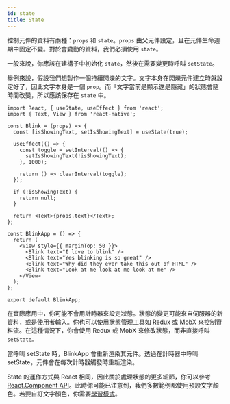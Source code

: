 ```yaml
---
id: state
title: State
---
```


控制元件的資料有兩種：`props` 和 `state`。`props` 由父元件設定，且在元件生命週期中固定不變。對於會變動的資料，我們必須使用 `state`。

一般來說，你應該在建構子中初始化 `state`，然後在需要變更時呼叫 `setState`。

舉例來說，假設我們想製作一個持續閃爍的文字。文字本身在閃爍元件建立時就設定好了，因此文字本身是一個 `prop`。而「文字當前是顯示還是隱藏」的狀態會隨時間改變，所以應該保存在 `state` 中。

```SnackPlayer name=State
import React, { useState, useEffect } from 'react';
import { Text, View } from 'react-native';

const Blink = (props) => {
  const [isShowingText, setIsShowingText] = useState(true);

  useEffect(() => {
    const toggle = setInterval(() => {
      setIsShowingText(!isShowingText);
    }, 1000);

    return () => clearInterval(toggle);
  });

  if (!isShowingText) {
    return null;
  }

  return <Text>{props.text}</Text>;
};

const BlinkApp = () => {
  return (
    <View style={{ marginTop: 50 }}>
      <Blink text="I love to blink" />
      <Blink text="Yes blinking is so great" />
      <Blink text="Why did they ever take this out of HTML" />
      <Blink text="Look at me look at me look at me" />
    </View>
  );
};

export default BlinkApp;
```

在實際應用中，你可能不會用計時器來設定狀態。狀態的變更可能來自伺服器的新資料，或是使用者輸入。你也可以使用狀態管理工具如 [Redux](https://redux.js.org/) 或 [MobX](https://mobx.js.org/) 來控制資料流。在這種情況下，你會使用 Redux 或 MobX 來修改狀態，而非直接呼叫 `setState`。

當呼叫 setState 時，BlinkApp 會重新渲染其元件。透過在計時器中呼叫 setState，元件會在每次計時器觸發時重新渲染。

State 的運作方式與 React 相同，因此關於處理狀態的更多細節，你可以參考 [React.Component API](https://reactjs.org/docs/react-component.html#setstate)。此時你可能已注意到，我們多數範例都使用預設文字顏色。若要自訂文字顏色，你需要[學習樣式](style.md)。